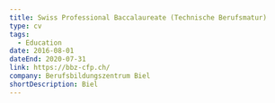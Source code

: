 ```yaml
---
title: Swiss Professional Baccalaureate (Technische Berufsmatur)
type: cv
tags:
  - Education
date: 2016-08-01
dateEnd: 2020-07-31
link: https://bbz-cfp.ch/
company: Berufsbildungszentrum Biel
shortDescription: Biel
---
```


